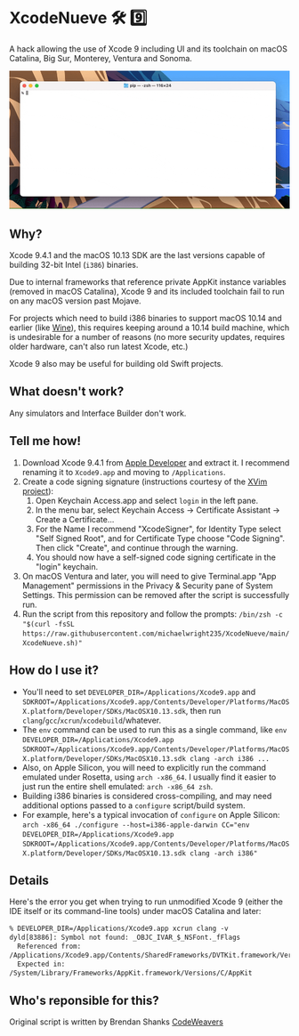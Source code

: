 # XcodeNueve 🛠 9️⃣

A hack allowing the use of Xcode 9 including UI and its toolchain on macOS Catalina, Big Sur, Monterey, Ventura and Sonoma.

![Demo of building an i386 binary on macOS 11.0 and Apple Silicon](demo.gif)

## Why?

Xcode 9.4.1 and the macOS 10.13 SDK are the last versions capable of building 32-bit Intel (`i386`) binaries.

Due to internal frameworks that reference private AppKit instance variables (removed in macOS Catalina), Xcode 9 and its included toolchain fail to run on any macOS version past Mojave.

For projects which need to build i386 binaries to support macOS 10.14 and earlier (like [Wine](https://www.winehq.org)), this requires keeping around a 10.14 build machine, which is undesirable for a number of reasons (no more security updates, requires older hardware, can't also run latest Xcode, etc.)

Xcode 9 also may be useful for building old Swift projects.

## What doesn't work?

Any simulators and Interface Builder don't work.

## Tell me how!

1. Download Xcode 9.4.1 from [Apple Developer](https://developer.apple.com/download/all/) and extract it. I recommend renaming it to `Xcode9.app` and moving to `/Applications`.
2. Create a code signing signature (instructions courtesy of the [XVim project](https://github.com/XVimProject/XVim2/blob/master/SIGNING_Xcode.md)):
   1. Open Keychain Access.app and select `login` in the left pane.
   2. In the menu bar, select Keychain Access -> Certificate Assistant -> Create a Certificate...
   3. For the Name I recommend "XcodeSigner", for Identity Type select "Self Signed Root", and for Certificate Type choose "Code Signing". Then click "Create", and continue through the warning.
   4. You should now have a self-signed code signing certificate in the "login" keychain.
3. On macOS Ventura and later, you will need to give Terminal.app "App Management" permissions in the Privacy & Security pane of System Settings. This permission can be removed after the script is successfully run.
4. Run the script from this repository and follow the prompts:
   `/bin/zsh -c "$(curl -fsSL https://raw.githubusercontent.com/michaelwright235/XcodeNueve/main/XcodeNueve.sh)"`

## How do I use it?

* You'll need to set `DEVELOPER_DIR=/Applications/Xcode9.app` and `SDKROOT=/Applications/Xcode9.app/Contents/Developer/Platforms/MacOSX.platform/Developer/SDKs/MacOSX10.13.sdk`, then run `clang`/`gcc`/`xcrun`/`xcodebuild`/whatever.
* The `env` command can be used to run this as a single command, like `env DEVELOPER_DIR=/Applications/Xcode9.app SDKROOT=/Applications/Xcode9.app/Contents/Developer/Platforms/MacOSX.platform/Developer/SDKs/MacOSX10.13.sdk clang -arch i386 ...`
* Also, on Apple Silicon, you will need to explicitly run the command emulated under Rosetta, using `arch -x86_64`. I usually find it easier to just run the entire shell emulated: `arch -x86_64 zsh`.
* Building i386 binaries is considered cross-compiling, and may need additional options passed to a `configure` script/build system.
* For example, here's a typical invocation of `configure` on Apple Silicon:
  `arch -x86_64 ./configure --host=i386-apple-darwin CC="env DEVELOPER_DIR=/Applications/Xcode9.app SDKROOT=/Applications/Xcode9.app/Contents/Developer/Platforms/MacOSX.platform/Developer/SDKs/MacOSX10.13.sdk clang -arch i386"`

## Details

Here's the error you get when trying to run unmodified Xcode 9 (either the IDE itself or its command-line tools) under macOS Catalina and later:

```text
% DEVELOPER_DIR=/Applications/Xcode9.app xcrun clang -v
dyld[83886]: Symbol not found: _OBJC_IVAR_$_NSFont._fFlags
  Referenced from: /Applications/Xcode9.app/Contents/SharedFrameworks/DVTKit.framework/Versions/A/DVTKit
  Expected in: /System/Library/Frameworks/AppKit.framework/Versions/C/AppKit
```

## Who's reponsible for this?

Original script is written by Brendan Shanks
[CodeWeavers](https://www.codeweavers.com)
